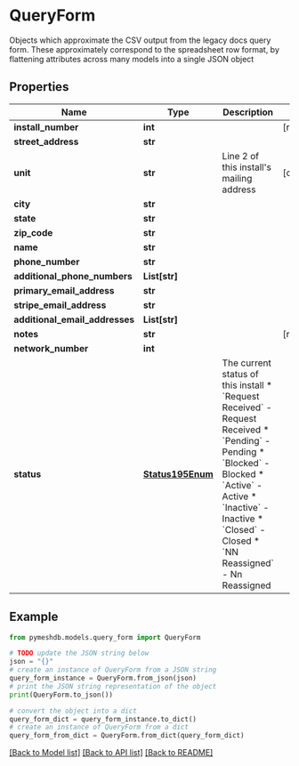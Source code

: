 # QueryForm

Objects which approximate the CSV output from the legacy docs query form. These approximately correspond to the spreadsheet row format, by flattening attributes across many models into a single JSON object

## Properties

Name | Type | Description | Notes
------------ | ------------- | ------------- | -------------
**install_number** | **int** |  | [readonly] 
**street_address** | **str** |  | 
**unit** | **str** | Line 2 of this install&#39;s mailing address | [optional] 
**city** | **str** |  | 
**state** | **str** |  | 
**zip_code** | **str** |  | 
**name** | **str** |  | 
**phone_number** | **str** |  | 
**additional_phone_numbers** | **List[str]** |  | 
**primary_email_address** | **str** |  | 
**stripe_email_address** | **str** |  | 
**additional_email_addresses** | **List[str]** |  | 
**notes** | **str** |  | [readonly] 
**network_number** | **int** |  | 
**status** | [**Status195Enum**](Status195Enum.md) | The current status of this install  * &#x60;Request Received&#x60; - Request Received * &#x60;Pending&#x60; - Pending * &#x60;Blocked&#x60; - Blocked * &#x60;Active&#x60; - Active * &#x60;Inactive&#x60; - Inactive * &#x60;Closed&#x60; - Closed * &#x60;NN Reassigned&#x60; - Nn Reassigned | 

## Example

```python
from pymeshdb.models.query_form import QueryForm

# TODO update the JSON string below
json = "{}"
# create an instance of QueryForm from a JSON string
query_form_instance = QueryForm.from_json(json)
# print the JSON string representation of the object
print(QueryForm.to_json())

# convert the object into a dict
query_form_dict = query_form_instance.to_dict()
# create an instance of QueryForm from a dict
query_form_from_dict = QueryForm.from_dict(query_form_dict)
```
[[Back to Model list]](../README.md#documentation-for-models) [[Back to API list]](../README.md#documentation-for-api-endpoints) [[Back to README]](../README.md)


